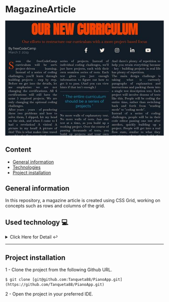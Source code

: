 
# MagazineArticle

![Image text](https://github.com/Tanqueta88/MagazineArticle/blob/master/MagazineArticle.jpg)

## Content
* [General information](#introduccion)
* [Technologies](#technologies)
* [Project installation](#installation)

<a name="introduccion"></a> 
## General information
In this repository, a magazine article is created using CSS Grid, working on concepts such as rows and columns of the grid.

<a name="technologies"></a> 
   ## Used technology  💻 
   
<details>
    <summary>Click Here for Detail ↩️</summary>
    <br>
   <p>Used technology:</p>
<ul>
  <li>CSS: <a href="https://lenguajecss.com/css/">Link to the official language documentation</a></li>
  <li>HTML5: <a href="https://lenguajehtml.com/html/">Link to the official language documentation</a></li>
  <li>VS Code: <a href="https://code.visualstudio.com/">Link to the official page</a></li>
</ul>

   </details>
   <hr>

<a name="installation"></a>    
## Project installation
1 - Clone the project from the following Github URL. 
```
$ git clone [git@github.com:Tanqueta88/PianoApp.git](https://github.com/Tanqueta88/PianoApp.git)

```

2 - Open the project in your preferred IDE. 
